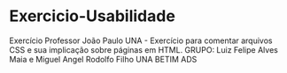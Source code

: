 # Exercicio-Usabilidade
Exercício Professor João Paulo UNA - Exercício para comentar arquivos CSS e sua implicação sobre páginas em HTML.
GRUPO: Luiz Felipe Alves Maia e Miguel Angel Rodolfo Filho
UNA BETIM ADS
